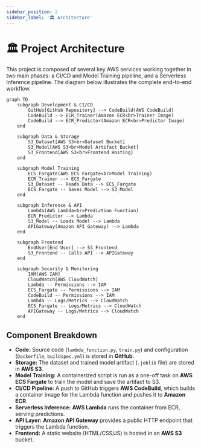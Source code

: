 ```yaml
---
sidebar_position: 2
sidebar_label: '🏛️ Architecture'
---
```


# 🏛️ Project Architecture

This project is composed of several key AWS services working together in two main phases: a CI/CD and Model Training pipeline, and a Serverless Inference pipeline. The diagram below illustrates the complete end-to-end workflow.

```mermaid
graph TD
    subgraph Development & CI/CD
        GitHub[GitHub Repository] --> CodeBuild(AWS CodeBuild)
        CodeBuild --> ECR_Trainer(Amazon ECR<br>Trainer Image)
        CodeBuild --> ECR_Predictor(Amazon ECR<br>Predictor Image)
    end

    subgraph Data & Storage
        S3_Dataset[AWS S3<br>Dataset Bucket]
        S3_Model[AWS S3<br>Model Artifact Bucket]
        S3_Frontend[AWS S3<br>Frontend Hosting]
    end

    subgraph Model Training
        ECS_Fargate(AWS ECS Fargate<br>Model Training)
        ECR_Trainer --> ECS_Fargate
        S3_Dataset -- Reads Data --> ECS_Fargate
        ECS_Fargate -- Saves Model --> S3_Model
    end

    subgraph Inference & API
        Lambda(AWS Lambda<br>Prediction Function)
        ECR_Predictor --> Lambda
        S3_Model -- Loads Model --> Lambda
        APIGateway(Amazon API Gateway) --> Lambda
    end

    subgraph Frontend
        EndUser[End User] --> S3_Frontend
        S3_Frontend -- Calls API --> APIGateway
    end

    subgraph Security & Monitoring
        IAM[AWS IAM]
        CloudWatch[AWS CloudWatch]
        Lambda -- Permissions --> IAM
        ECS_Fargate -- Permissions --> IAM
        CodeBuild -- Permissions --> IAM
        Lambda -- Logs/Metrics --> CloudWatch
        ECS_Fargate -- Logs/Metrics --> CloudWatch
        APIGateway -- Logs/Metrics --> CloudWatch
    end
```

## Component Breakdown

*   **Code:** Source code (`lambda_function.py`, `train.py`) and configuration (`Dockerfile`, `buildspec.yml`) is stored in **GitHub**.
*   **Storage:** The dataset and trained model artifact (`.joblib` file) are stored in **AWS S3**.
*   **Model Training:** A containerized script is run as a one-off task on **AWS ECS Fargate** to train the model and save the artifact to S3.
*   **CI/CD Pipeline:** A push to GitHub triggers **AWS CodeBuild**, which builds a container image for the Lambda function and pushes it to **Amazon ECR**.
*   **Serverless Inference:** **AWS Lambda** runs the container from ECR, serving predictions.
*   **API Layer:** **Amazon API Gateway** provides a public HTTP endpoint that triggers the Lambda function.
*   **Frontend:** A static website (HTML/CSS/JS) is hosted in an **AWS S3** bucket.